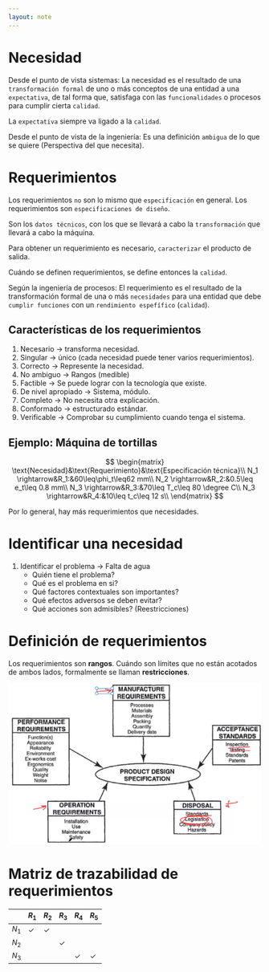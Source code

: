```yaml
---
layout: note
---
```


# Necesidad
Desde el punto de vista sistemas:
La necesidad es el resultado de una `transformación formal` de uno o más conceptos de una entidad a una `expectativa`, de tal forma que, satisfaga con las `funcionalidades` o procesos para cumplir cierta `calidad`.

La `expectativa` siempre va ligado a la `calidad`.

Desde el punto de vista de la ingeniería:
Es una definición `ambigua` de lo que se quiere (Perspectiva del que necesita).

# Requerimientos
Los requerimientos `no` son lo mismo que `especificación` en general. Los requerimientos son `especificaciones de diseño`.

Son los `datos técnicos`, con los que se llevará a cabo la `transformación` que llevará a cabo la máquina.

Para obtener un requerimiento es necesario, `caracterizar` el producto de salida.

Cuándo se definen requerimientos, se define entonces la `calidad`.

Según la ingeniería de procesos:
El requerimiento es el resultado de la transformación formal de una o más `necesidades` para una entidad que debe `cumplir funciones` con un `rendimiento espefífico` (`calidad`).

## Características de los requerimientos
1. Necesario $\rightarrow$ transforma necesidad.
2. Singular $\rightarrow$ único (cada necesidad puede tener varios requerimientos).
3. Correcto $\rightarrow$ Represente la necesidad.
4. No ambiguo $\rightarrow$ Rangos (medible)
5. Factible $\rightarrow$ Se puede lograr con la tecnología que existe.
6. De nivel apropiado $\rightarrow$ Sistema, módulo.
7. Completo $\rightarrow$ No necesita otra explicación.
8. Conformado $\rightarrow$ estructurado estándar.
9. Verificable $\rightarrow$ Comprobar su cumplimiento cuando tenga el sistema.

## Ejemplo: Máquina de tortillas

$$
\begin{matrix}
\text{Necesidad}&\text{Requerimiento}&\text{Especificación técnica}\\
N_1 \rightarrow&R_1:&60\leq\phi_t\leq62 mm\\
N_2 \rightarrow&R_2:&0.5\leq e_t\leq 0.8 mm\\
N_3 \rightarrow&R_3:&70\leq T_c\leq 80 \degree C\\
N_3 \rightarrow&R_4:&10\leq t_c\leq 12 s\\
\end{matrix}
$$


Por lo general, hay más requerimientos que necesidades.

# Identificar una necesidad
1. Identificar el problema $\rightarrow$ Falta de agua
	* Quién tiene el problema?
	* Qué es el problema en si?
	* Qué factores contextuales son importantes?
	* Qué efectos adversos se deben evitar?
	* Qué acciones son admisibles? (Reestricciones)

# Definición de requerimientos
Los requerimientos son **rangos**. Cuándo son límites que no están acotados de ambos lados, formalmente se llaman **restricciones**.

![6534f1decfe17a0bb04d2f252f5a6459.png](../../img/dafa183031814cf7a9d450e832af2d8a.png)

# Matriz de trazabilidad de requerimientos
||$R_1$|$R_2$|$R_3$|$R_4$|$R_5$|
|-|-|-|-|-|-|
|$N_1$|$\checkmark$|$\checkmark$||||
|$N_2$|||$\checkmark$|||
|$N_3$||||$\checkmark$|$\checkmark$|
